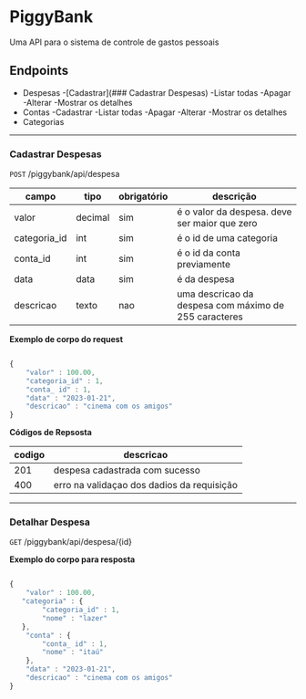 # PiggyBank

Uma API para o sistema de controle de gastos pessoais

## Endpoints
- Despesas
    -[Cadastrar](### Cadastrar Despesas)
    -Listar todas
    -Apagar
    -Alterar 
    -Mostrar os detalhes
- Contas
    -Cadastrar
    -Listar todas
    -Apagar
    -Alterar 
    -Mostrar os detalhes
- Categorias

---
### Cadastrar Despesas
`POST` /piggybank/api/despesa

| campo | tipo | obrigatório | descrição 
|-------|------|-------------|-----------
| valor | decimal| sim | é o valor da despesa. deve ser maior que zero
| categoria_id | int | sim | é o id de uma categoria
| conta_id | int | sim | é o id da conta previamente
| data | data | sim | é da despesa 
| descricao | texto | nao | uma descricao da despesa com máximo de 255 caracteres 

**Exemplo de corpo do request**

```js

{
    "valor" : 100.00,
    "categoria_id" : 1,
    "conta_ id" : 1,
    "data" : "2023-01-21",
    "descricao" : "cinema com os amigos"
}

```

**Códigos de Repsosta**

| codigo | descricao
|--------|-----------
| 201 | despesa cadastrada com sucesso
| 400 | erro na validaçao dos dadios da requisição

---

### Detalhar Despesa 
`GET` /piggybank/api/despesa/{id}

**Exemplo do corpo para resposta**

```js

{
    "valor" : 100.00,
   "categoria" : {
        "categoria_id" : 1,
        "nome" : "lazer"
   },
    "conta" : {
        "conta_ id" : 1,
        "nome" : "itaú"
    },
    "data" : "2023-01-21",
    "descricao" : "cinema com os amigos"
}

```
